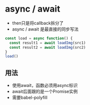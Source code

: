 # async / await

* then只是将callback拆分了
* async / await 是最直接的同步写法


```js
const load = async function() {
  const result1 = await loadImg(src1)
  const result2 = await loadImg(src2)
}
load()
```

## 用法

* 使用await，函数必须用async标识
* await后面跟的是一个Promise实例
* 需要babel-polyfill

